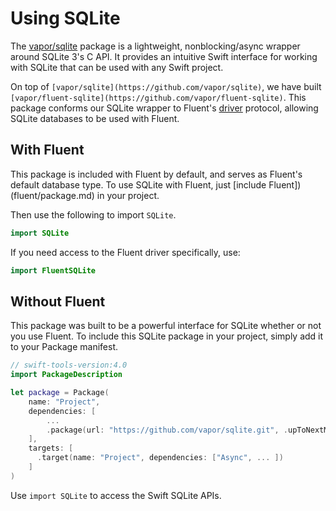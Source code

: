 # Using SQLite

The [vapor/sqlite](https://github.com/vapor/sqlite) package is a lightweight, nonblocking/async wrapper around SQLite 3's C API. It provides an intuitive Swift interface for working with SQLite that can be used with any Swift project.

On top of `[vapor/sqlite](https://github.com/vapor/sqlite)`, we have built `[vapor/fluent-sqlite](https://github.com/vapor/fluent-sqlite)`. This package conforms our SQLite wrapper to Fluent's [driver](fluent/driver.md) protocol, allowing SQLite databases to be used with Fluent.

## With Fluent

This package is included with Fluent by default, and serves as Fluent's default database type. To use SQLite with Fluent, just [include Fluent])(fluent/package.md) in your project.

Then use the following to import `SQLite`.

```swift
import SQLite
```

If you need access to the Fluent driver specifically, use:

```swift
import FluentSQLite
```

## Without Fluent

This package was built to be a powerful interface for SQLite whether or not you use Fluent. To include this SQLite package in your project, simply add it to your Package manifest.

```swift
// swift-tools-version:4.0
import PackageDescription

let package = Package(
    name: "Project",
    dependencies: [
        ...
        .package(url: "https://github.com/vapor/sqlite.git", .upToNextMajor(from: "3.0.0")),
    ],
    targets: [
      .target(name: "Project", dependencies: ["Async", ... ])
    ]
)
```

Use `import SQLite` to access the Swift SQLite APIs.
